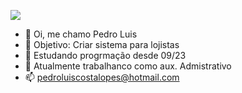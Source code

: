 ![](https://i.etsystatic.com/34466454/r/il/8e83e4/3765942466/il_794xN.3765942466_f90y.jpg)

- 👋 Oi, me chamo Pedro Luis
- 👀 Objetivo: Criar sistema para lojistas
- 🌱 Estudando progrmação desde 09/23
- 💞️ Atualmente trabalhanco como aux. Admistrativo
- 📫 pedroluiscostalopes@hotmail.com

<!---
peedrito/peedrito is a ✨ special ✨ repository because its `README.md` (this file) appears on your GitHub profile.
You can click the Preview link to take a look at your changes.
--->
